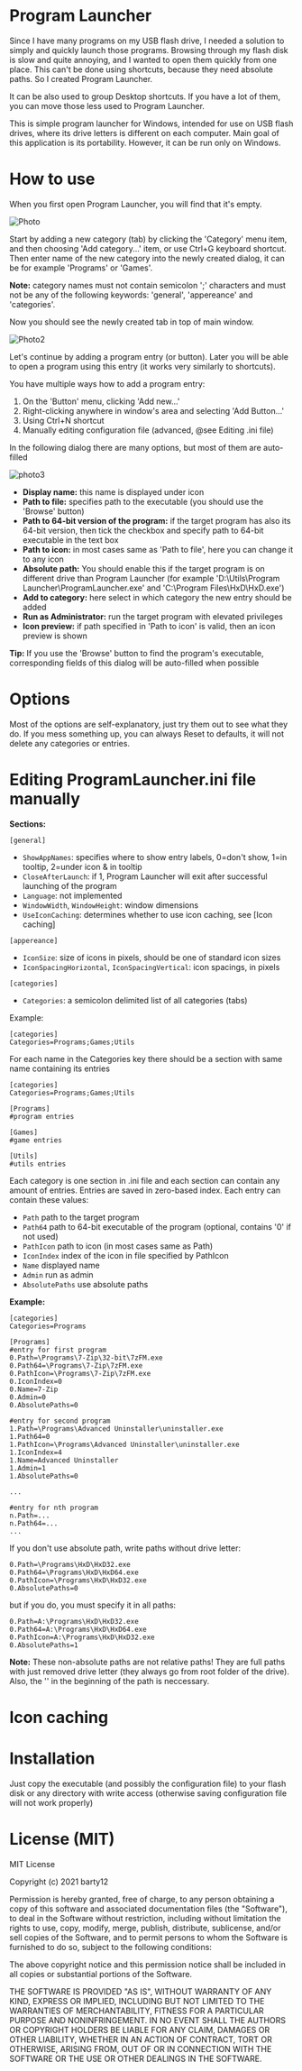 # Program Launcher
Since I have many programs on my USB flash drive, I needed a solution to simply and quickly launch those programs. Browsing through my flash disk is slow and quite annoying, and I wanted to open them quickly from one place. This can't be done using shortcuts, because they need absolute paths. So I created Program Launcher.

It can be also used to group Desktop shortcuts. If you have a lot of them, you can move those less used to Program Launcher.


This is simple program launcher for Windows, intended for use on USB flash drives, where its drive letters is different on each computer. Main goal of this application is its portability. However, it can be run only on Windows.


# How to use
When you first open Program Launcher, you will find that it's empty.

![Photo](https://github.com/barty32/program-launcher/blob/dev/pics/start.png)

Start by adding a new category (tab) by clicking the 'Category' menu item, and then choosing 'Add category...' item, or use Ctrl+G keyboard shortcut. Then enter name of the new category into the newly created dialog, it can be for example 'Programs' or 'Games'.

**Note:** category names must not contain semicolon ';' characters and must not be any of the following keywords: 'general', 'appereance' and 'categories'.

Now you should see the newly created tab in top of main window.

![Photo2](https://github.com/barty32/program-launcher/blob/dev/pics/pic4.png)

Let's continue by adding a program entry (or button). Later you will be able to open a program using this entry (it works very similarly to shortcuts).

You have multiple ways how to add a program entry:
1. On the 'Button' menu, clicking 'Add new...'
2. Right-clicking anywhere in window's area and selecting 'Add Button...'
3. Using Ctrl+N shortcut
4. Manually editing configuration file (advanced, @see Editing .ini file)

In the following dialog there are many options, but most of them are auto-filled

![photo3](https://github.com/barty32/program-launcher/blob/dev/pics/add.png)

- **Display name:** this name is displayed under icon 
- **Path to file:** specifies path to the executable (you should use the 'Browse' button)
- **Path to 64-bit version of the program:** if the target program has also its 64-bit version, then tick the checkbox and specify path to 64-bit executable in the text box
- **Path to icon:** in most cases same as 'Path to file', here you can change it to any icon
- **Absolute path:** You should enable this if the target program is on different drive than Program Launcher (for example 'D:\Utils\Program Launcher\ProgramLauncher.exe' and 'C:\Program Files\HxD\HxD.exe')
- **Add to category:** here select in which category the new entry should be added
- **Run as Administrator:** run the target program with elevated privileges
- **Icon preview:** if path specified in 'Path to icon' is valid, then an icon preview is shown

**Tip:** If you use the 'Browse' button to find the program's executable, corresponding fields of this dialog will be auto-filled when possible


# Options
Most of the options are self-explanatory, just try them out to see what they do. If you mess something up, you can always Reset to defaults, it will not delete any categories or entries.



# Editing ProgramLauncher.ini file manually

**Sections:**

`[general]`
- `ShowAppNames`:
specifies where to show entry labels, 0=don't show, 1=in tooltip, 2=under icon & in tooltip
- `CloseAfterLaunch`: if 1, Program Launcher will exit after successful launching of the program
- `Language`: not implemented
- `WindowWidth`, `WindowHeight`: window dimensions
- `UseIconCaching`: determines whether to use icon caching, see [Icon caching]

`[appereance]`
- `IconSize`: size of icons in pixels, should be one of standard icon sizes
- `IconSpacingHorizontal`, `IconSpacingVertical`: icon spacings, in pixels

`[categories]`
- `Categories`: a semicolon delimited list of all categories (tabs)

Example:
```
[categories]
Categories=Programs;Games;Utils
```

For each name in the Categories key there should be a section with same name containing its entries

```
[categories]
Categories=Programs;Games;Utils

[Programs]
#program entries

[Games]
#game entries

[Utils]
#utils entries
```
Each category is one section in .ini file and each section can contain any amount of entries. Entries are saved in zero-based index. Each entry can contain these values:
- `Path` path to the target program
- `Path64` path to 64-bit executable of the program (optional, contains '0' if not used)
- `PathIcon` path to icon (in most cases same as Path)
- `IconIndex` index of the icon in file specified by PathIcon
- `Name` displayed name
- `Admin` run as admin
- `AbsolutePaths` use absolute paths

**Example:**
```
[categories]
Categories=Programs

[Programs]
#entry for first program
0.Path=\Programs\7-Zip\32-bit\7zFM.exe
0.Path64=\Programs\7-Zip\7zFM.exe
0.PathIcon=\Programs\7-Zip\7zFM.exe
0.IconIndex=0
0.Name=7-Zip
0.Admin=0
0.AbsolutePaths=0

#entry for second program
1.Path=\Programs\Advanced Uninstaller\uninstaller.exe
1.Path64=0
1.PathIcon=\Programs\Advanced Uninstaller\uninstaller.exe
1.IconIndex=4
1.Name=Advanced Uninstaller
1.Admin=1
1.AbsolutePaths=0

...

#entry for nth program
n.Path=...
n.Path64=...
...

```

If you don't use absolute path, write paths without drive letter:

```
0.Path=\Programs\HxD\HxD32.exe
0.Path64=\Programs\HxD\HxD64.exe
0.PathIcon=\Programs\HxD\HxD32.exe
0.AbsolutePaths=0
```

but if you do, you must specify it in all paths:
```
0.Path=A:\Programs\HxD\HxD32.exe
0.Path64=A:\Programs\HxD\HxD64.exe
0.PathIcon=A:\Programs\HxD\HxD32.exe
0.AbsolutePaths=1
```

**Note:**
These non-absolute paths are not relative paths! They are full paths with just removed drive letter (they always go from root folder of the drive). Also, the '\' in the beginning of the path is neccessary.


# Icon caching



# Installation
Just copy the executable (and possibly the configuration file) to your flash disk or any directory with write access (otherwise saving configuration file will not work properly)


# License (MIT)

MIT License

Copyright (c) 2021 barty12

Permission is hereby granted, free of charge, to any person obtaining a copy
of this software and associated documentation files (the "Software"), to deal
in the Software without restriction, including without limitation the rights
to use, copy, modify, merge, publish, distribute, sublicense, and/or sell
copies of the Software, and to permit persons to whom the Software is
furnished to do so, subject to the following conditions:

The above copyright notice and this permission notice shall be included in all
copies or substantial portions of the Software.

THE SOFTWARE IS PROVIDED "AS IS", WITHOUT WARRANTY OF ANY KIND, EXPRESS OR
IMPLIED, INCLUDING BUT NOT LIMITED TO THE WARRANTIES OF MERCHANTABILITY,
FITNESS FOR A PARTICULAR PURPOSE AND NONINFRINGEMENT. IN NO EVENT SHALL THE
AUTHORS OR COPYRIGHT HOLDERS BE LIABLE FOR ANY CLAIM, DAMAGES OR OTHER
LIABILITY, WHETHER IN AN ACTION OF CONTRACT, TORT OR OTHERWISE, ARISING FROM,
OUT OF OR IN CONNECTION WITH THE SOFTWARE OR THE USE OR OTHER DEALINGS IN THE
SOFTWARE.







